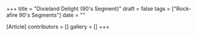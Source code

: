 +++
title = "Dixieland Delight (90's Segment)"
draft = false
tags = ["Rock-afire 90's Segments"]
date = ""

[Article]
contributors = []
gallery = []
+++